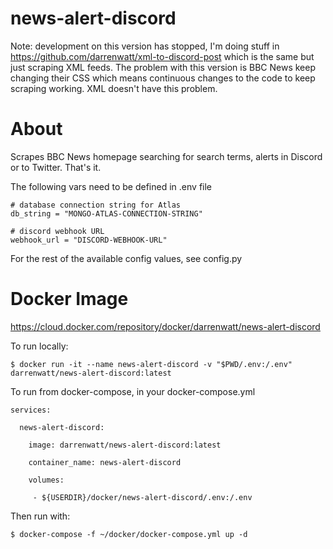news-alert-discord
===

Note: development on this version has stopped, I'm doing stuff in https://github.com/darrenwatt/xml-to-discord-post which is the same but just scraping XML feeds.
The problem with this version is BBC News keep changing their CSS which means continuous changes to the code to keep scraping working.
XML doesn't have this problem.

About
===

Scrapes BBC News homepage searching for search terms, alerts in Discord or to Twitter. That's it.

The following vars need to be defined in .env file
```
# database connection string for Atlas
db_string = "MONGO-ATLAS-CONNECTION-STRING"

# discord webhook URL
webhook_url = "DISCORD-WEBHOOK-URL"
```
For the rest of the available config values, see config.py


Docker Image
====

https://cloud.docker.com/repository/docker/darrenwatt/news-alert-discord

To run locally:
```
$ docker run -it --name news-alert-discord -v "$PWD/.env:/.env" darrenwatt/news-alert-discord:latest
```
To run from docker-compose, in your docker-compose.yml
```
services:

  news-alert-discord:

    image: darrenwatt/news-alert-discord:latest

    container_name: news-alert-discord

    volumes:

     - ${USERDIR}/docker/news-alert-discord/.env:/.env

```
Then run with:
```
$ docker-compose -f ~/docker/docker-compose.yml up -d
```

